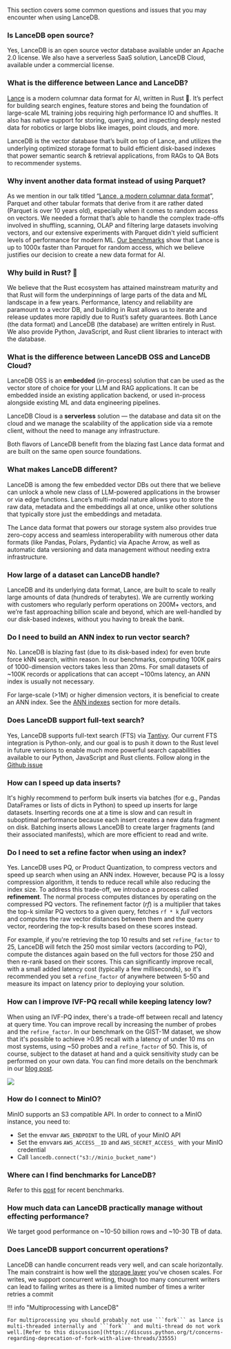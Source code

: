 This section covers some common questions and issues that you may encounter when using LanceDB.

### Is LanceDB open source?

Yes, LanceDB is an open source vector database available under an Apache 2.0 license. We also have a serverless SaaS solution, LanceDB Cloud, available under a commercial license.

### What is the difference between Lance and LanceDB?

[Lance](https://github.com/lancedb/lance) is a modern columnar data format for AI, written in Rust 🦀. It’s perfect for building search engines, feature stores and being the foundation of large-scale ML training jobs requiring high performance IO and shuffles. It also has native support for storing, querying, and inspecting deeply nested data for robotics or large blobs like images, point clouds, and more.

LanceDB is the vector database that’s built on top of Lance, and utilizes the underlying optimized storage format to build efficient disk-based indexes that power semantic search & retrieval applications, from RAGs to QA Bots to recommender systems.

### Why invent another data format instead of using Parquet?

As we mention in our talk titled “[Lance, a modern columnar data format](https://www.youtube.com/watch?v=ixpbVyrsuL8)”, Parquet and other tabular formats that derive from it are rather dated (Parquet is over 10 years old), especially when it comes to random access on vectors. We needed a format that’s able to handle the complex trade-offs involved in shuffling, scanning, OLAP and filtering large datasets involving vectors, and our extensive experiments with Parquet didn't yield sufficient levels of performance for modern ML. [Our benchmarks](https://blog.lancedb.com/benchmarking-random-access-in-lance-ed690757a826) show that Lance is up to 1000x faster than Parquet for random access, which we believe justifies our decision to create a new data format for AI.

### Why build in Rust? 🦀

We believe that the Rust ecosystem has attained mainstream maturity and that Rust will form the underpinnings of large parts of the data and ML landscape in a few years. Performance, latency and reliability are paramount to a vector DB, and building in Rust allows us to iterate and release updates more rapidly due to Rust’s safety guarantees. Both Lance (the data format) and LanceDB (the database) are written entirely in Rust. We also provide Python, JavaScript, and Rust client libraries to interact with the database.

### What is the difference between LanceDB OSS and LanceDB Cloud?

LanceDB OSS is an **embedded** (in-process) solution that can be used as the vector store of choice for your LLM and RAG applications. It can be embedded inside an existing application backend, or used in-process alongside existing ML and data engineering pipelines.

LanceDB Cloud is a **serverless** solution — the database and data sit on the cloud and we manage the scalability of the application side via a remote client, without the need to manage any infrastructure.

Both flavors of LanceDB benefit from the blazing fast Lance data format and are built on the same open source foundations.

### What makes LanceDB different?

LanceDB is among the few embedded vector DBs out there that we believe can unlock a whole new class of LLM-powered applications in the browser or via edge functions. Lance’s multi-modal nature allows you to store the raw data, metadata and the embeddings all at once, unlike other solutions that typically store just the embeddings and metadata.

The Lance data format that powers our storage system also provides true zero-copy access and seamless interoperability with numerous other data formats (like Pandas, Polars, Pydantic) via Apache Arrow, as well as automatic data versioning and data management without needing extra infrastructure.

### How large of a dataset can LanceDB handle?

LanceDB and its underlying data format, Lance, are built to scale to really large amounts of data (hundreds of terabytes). We are currently working with customers who regularly perform operations on 200M+ vectors, and we’re fast approaching billion scale and beyond, which are well-handled by our disk-based indexes, without you having to break the bank.

### Do I need to build an ANN index to run vector search?

No. LanceDB is blazing fast (due to its disk-based index) for even brute force kNN search, within reason. In our benchmarks, computing 100K pairs of 1000-dimension vectors takes less than 20ms. For small datasets of ~100K records or applications that can accept ~100ms latency, an ANN index is usually not necessary.

For large-scale (>1M) or higher dimension vectors, it is beneficial to create an ANN index. See the [ANN indexes](ann_indexes.md) section for more details.

### Does LanceDB support full-text search?

Yes, LanceDB supports full-text search (FTS) via [Tantivy](https://github.com/quickwit-oss/tantivy). Our current FTS integration is Python-only, and our goal is to push it down to the Rust level in future versions to enable much more powerful search capabilities available to our Python, JavaScript and Rust clients.  Follow along in the [Github issue](https://github.com/lancedb/lance/issues/1195)

### How can I speed up data inserts?

It's highly recommend to perform bulk inserts via batches (for e.g., Pandas DataFrames or lists of dicts in Python) to speed up inserts for large datasets. Inserting records one at a time is slow and can result in suboptimal performance because each insert creates a new data fragment on disk. Batching inserts allows LanceDB to create larger fragments (and their associated manifests), which are more efficient to read and write.

### Do I need to set a refine factor when using an index?

Yes. LanceDB uses PQ, or Product Quantization, to compress vectors and speed up search when using an ANN index. However, because PQ is a lossy compression algorithm, it tends to reduce recall while also reducing the index size. To address this trade-off, we introduce a process called **refinement**. The normal process computes distances by operating on the compressed PQ vectors. The refinement factor (*rf*) is a multiplier that takes the top-k similar PQ vectors to a given query, fetches `rf * k` *full* vectors and computes the raw vector distances between them and the query vector, reordering the top-k results based on these scores instead.

For example, if you're retrieving the top 10 results and set `refine_factor` to 25, LanceDB will fetch the 250 most similar vectors (according to PQ), compute the distances again based on the full vectors for those 250 and then re-rank based on their scores. This can significantly improve recall, with a small added latency cost (typically a few milliseconds), so it's recommended you set a `refine_factor` of anywhere between 5-50 and measure its impact on latency prior to deploying your solution.

### How can I improve IVF-PQ recall while keeping latency low?

When using an IVF-PQ index, there's a trade-off between recall and latency at query time. You can improve recall by increasing the number of probes and the `refine_factor`. In our benchmark on the GIST-1M dataset, we show that it's possible to achieve >0.95 recall with a latency of under 10 ms on most systems, using ~50 probes and a `refine_factor` of 50. This is, of course, subject to the dataset at hand and a quick sensitivity study can be performed on your own data. You can find more details on the benchmark in our [blog post](https://blog.lancedb.com/benchmarking-lancedb-92b01032874a).

![](assets/recall-vs-latency.webp)

### How do I connect to MinIO?

MinIO supports an S3 compatible API. In order to connect to a MinIO instance, you need to:

- Set the envvar `AWS_ENDPOINT` to the URL of your MinIO API
- Set the envvars `AWS_ACCESS__ID` and `AWS_SECRET_ACCESS_` with your MinIO credential
- Call `lancedb.connect("s3://minio_bucket_name")`

### Where can I find benchmarks for LanceDB?

Refer to this [post](https://blog.lancedb.com/benchmarking-lancedb-92b01032874a) for recent benchmarks.

### How much data can LanceDB practically manage without effecting performance?

We target good performance on ~10-50 billion rows and ~10-30 TB of data.

### Does LanceDB support concurrent operations?

LanceDB can handle concurrent reads very well, and can scale horizontally. The main constraint is how well the [storage layer](https://lancedb.github.io/lancedb/concepts/storage/) you've chosen scales. For writes, we support concurrent writing, though too many concurrent writers can lead to failing writes as there is a limited number of times a writer retries a commit

!!! info "Multiprocessing with LanceDB"

    For multiprocessing you should probably not use ```fork``` as lance is multi-threaded internally and ```fork``` and multi-thread do not work well.[Refer to this discussion](https://discuss.python.org/t/concerns-regarding-deprecation-of-fork-with-alive-threads/33555)
